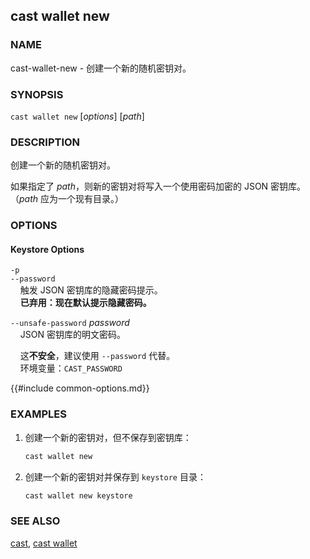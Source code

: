## cast wallet new

### NAME

cast-wallet-new - 创建一个新的随机密钥对。

### SYNOPSIS

``cast wallet new`` [*options*] [*path*]

### DESCRIPTION

创建一个新的随机密钥对。

如果指定了 *path*，则新的密钥对将写入一个使用密码加密的 JSON 密钥库。
（*path* 应为一个现有目录。）

### OPTIONS

#### Keystore Options

`-p`  
`--password`  
&nbsp;&nbsp;&nbsp;&nbsp;触发 JSON 密钥库的隐藏密码提示。  
&nbsp;&nbsp;&nbsp;&nbsp;**已弃用：现在默认提示隐藏密码。**

`--unsafe-password` *password*  
&nbsp;&nbsp;&nbsp;&nbsp;JSON 密钥库的明文密码。

&nbsp;&nbsp;&nbsp;&nbsp;这**不安全**，建议使用 `--password` 代替。  
&nbsp;&nbsp;&nbsp;&nbsp;环境变量：`CAST_PASSWORD`

{{#include common-options.md}}

### EXAMPLES

1. 创建一个新的密钥对，但不保存到密钥库：
    ```sh
    cast wallet new
    ```

2. 创建一个新的密钥对并保存到 `keystore` 目录：
    ```sh
    cast wallet new keystore
    ```

### SEE ALSO

[cast](./cast.md), [cast wallet](./cast-wallet.md)